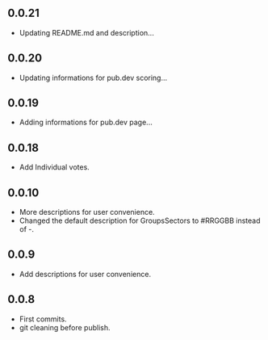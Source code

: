 ## 0.0.21

* Updating README.md and description...

## 0.0.20

* Updating informations for pub.dev scoring...

## 0.0.19

* Adding informations for pub.dev page...

## 0.0.18

* Add Individual votes.

## 0.0.10

* More descriptions for user convenience.
* Changed the default description for GroupsSectors to #RRGGBB instead of -.

## 0.0.9

* Add descriptions for user convenience.

## 0.0.8

* First commits.
* git cleaning before publish.
